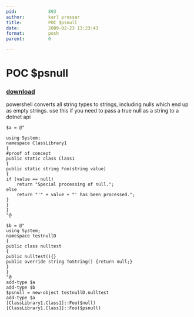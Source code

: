 ```yaml
---
pid:            893
author:         karl prosser
title:          POC $psnull
date:           2009-02-23 13:23:43
format:         posh
parent:         0

---
```


# POC $psnull

### [download](Scripts\893.ps1)

powershell converts all string types to strings, including nulls which end up as empty strings. use this if you need to pass a true null as a string to a dotnet api 

```posh
$a = @"

using System;
namespace ClassLibrary1
{
#proof of concept
public static class Class1
{
public static string Foo(string value)
{
if (value == null)
    return "Special processing of null.";
else
    return "'" + value + "' has been processed.";
}
}
}
"@

$b = @"
using System;
namespace testnullD
{
public class nulltest
{
public nulltest(){}
public override string ToString() {return null;}
}
}
"@
add-type $a
add-type $b
$psnull = new-object testnullD.nulltest
add-type $a
[ClassLibrary1.Class1]::Foo($null)
[ClassLibrary1.Class1]::Foo($psnull)
```
